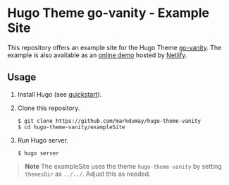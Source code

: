 # Hugo Theme go-vanity - Example Site

This repository offers an example site for the Hugo Theme [go-vanity](https://github.com/markdumay/hugo-theme-vanity). The example is also available as an [online demo][demo] hosted by [Netlify][netlify_url].

## Usage

1. Install Hugo (see [quickstart][hugo_quickstart]).
2. Clone this repository.

    ```console
    $ git clone https://github.com/markdumay/hugo-theme-vanity
    $ cd hugo-theme-vanity/exampleSite
    ```
3. Run Hugo server.

    ```console
    $ hugo server
    ```

> **Note** The exampleSite uses the theme `hugo-theme-vanity` by setting `themesDir` as `../../`. Adjust this as needed.

<!-- MARKDOWN PUBLIC LINKS -->
[hugo_quickstart]: https://gohugo.io/getting-started/quick-start/
[netlify_url]: https://www.netlify.com

<!-- MARKDOWN MAINTAINED LINKS -->
[demo]: https://go-vanity-demo.markdumay.org/

